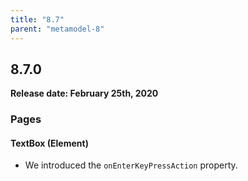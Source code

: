 ```yaml
---
title: "8.7"
parent: "metamodel-8"
---
```


## 8.7.0

**Release date: February 25th, 2020**

### Pages

#### TextBox (Element)

* We introduced the `onEnterKeyPressAction` property.
